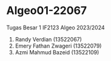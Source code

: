 # Algeo01-22067
Tugas Besar 1 IF2123 Algeo 2023/2024

1. Randy Verdian (13522067)
2. Emery Fathan Zwageri (13522079)
3. Azmi Mahmud Bazeid (13522109)
